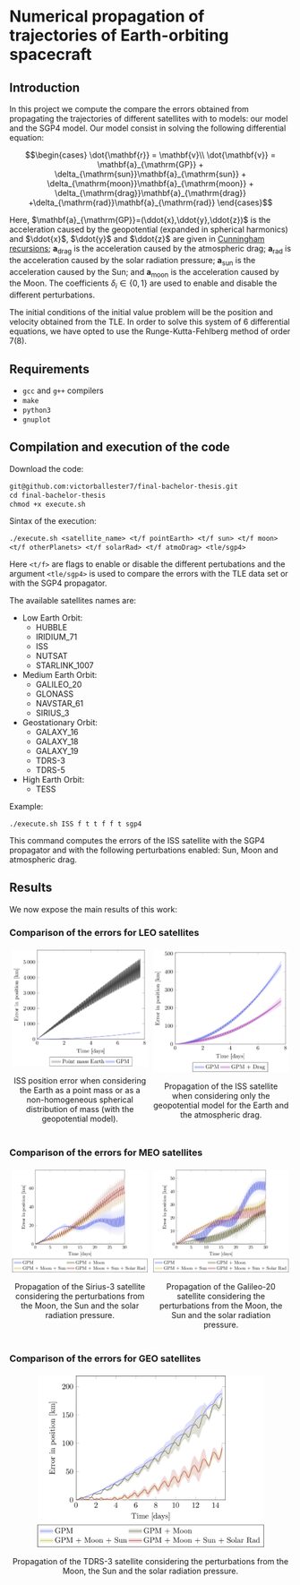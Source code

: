 # Numerical propagation of trajectories of Earth-orbiting spacecraft

## Introduction

In this project we compute the compare the errors obtained from propagating the trajectories of different satellites with to models: our model and the SGP4 model. Our model consist in solving the following differential equation:

```math
\begin{cases}
\dot{\mathbf{r}} = \mathbf{v}\\
\dot{\mathbf{v}} = \mathbf{a}_{\mathrm{GP}} + \delta_{\mathrm{sun}}\mathbf{a}_{\mathrm{sun}} + \delta_{\mathrm{moon}}\mathbf{a}_{\mathrm{moon}} + \delta_{\mathrm{drag}}\mathbf{a}_{\mathrm{drag}} +\delta_{\mathrm{rad}}\mathbf{a}_{\mathrm{rad}}
\end{cases}
```

Here, $`\mathbf{a}_{\mathrm{GP}}=(\ddot{x},\ddot{y},\ddot{z})`$ is the acceleration caused by the geopotential (expanded in spherical harmonics) and $\ddot{x}$, $\ddot{y}$ and $\ddot{z}$ are given in [Cunningham recursions](https://github.com/victorballester7/final-bachelor-thesis/blob/dc82b9a0204b01edc024837cc173b822f4e01464/docs/articles/cunningham1970.pdf); $`\mathbf{a}_{\mathrm{drag}}`$ is the acceleration caused by the atmospheric drag; $`\mathbf{a}_{\mathrm{rad}}`$ is the acceleration caused by the solar radiation pressure; $`\mathbf{a}_{\mathrm{sun}}`$ is the acceleration caused by the Sun; and $`\mathbf{a}_{\mathrm{moon}}`$ is the acceleration caused by the Moon. The coefficients $`\delta_{i}\in\{0,1\}`$ are used to enable and disable the different perturbations.

The initial conditions of the initial value problem will be the position and velocity obtained from the TLE. In order to solve this system of 6 differential equations, we have opted to use the Runge-Kutta-Fehlberg method of order 7(8).

## Requirements

- `gcc` and `g++` compilers
- `make`
- `python3`
- `gnuplot`

## Compilation and execution of the code

Download the code:

```
git@github.com:victorballester7/final-bachelor-thesis.git
cd final-bachelor-thesis
chmod +x execute.sh
```

Sintax of the execution:

```
./execute.sh <satellite_name> <t/f pointEarth> <t/f sun> <t/f moon> <t/f otherPlanets> <t/f solarRad> <t/f atmoDrag> <tle/sgp4>
```

Here `<t/f>` are flags to enable or disable the different pertubations and the argument `<tle/sgp4>` is used to compare the errors with the TLE data set or with the SGP4 propagator.

The available satellites names are:

- Low Earth Orbit:
  - HUBBLE
  - IRIDIUM_71
  - ISS
  - NUTSAT
  - STARLINK_1007
- Medium Earth Orbit:
  - GALILEO_20
  - GLONASS
  - NAVSTAR_61
  - SIRIUS_3
- Geostationary Orbit:
  - GALAXY_16
  - GALAXY_18
  - GALAXY_19
  - TDRS-3
  - TDRS-5
- High Earth Orbit:
  - TESS

Example:

```
./execute.sh ISS f t t f f t sgp4
```

This command computes the errors of the ISS satellite with the SGP4 propagator and with the following perturbations enabled: Sun, Moon and atmospheric drag.

## Results

We now expose the main results of this work:

### Comparison of the errors for LEO satellites

<div style="display: flex;" align="center">
  <div style="flex: 50%; padding: 5px;">
    <img src="../latex/Images/simulation/ISS_pointMass_comparison.jpg" alt="Image 1">
    <p>ISS position error when considering the Earth as a point mass or as a non-homogeneous spherical distribution of mass (with the geopotential model).</p>
  </div>
  <div style="flex: 50%; padding: 5px;">
    <img src="../latex/Images/simulation/ISS.jpg" alt="Image 2" width="385">
    <p>Propagation of the ISS satellite when considering only the geopotential model for the Earth and the atmospheric drag.</p>
  </div>
</div>

### Comparison of the errors for MEO satellites

<div style="display: flex;" align="center">
  <div style="flex: 50%; padding: 5px;">
    <img src="../latex/Images/simulation/SIRIUS.jpg" alt="Image 1">
    <p>Propagation of the Sirius-3 satellite considering the perturbations from the Moon, the Sun and the solar radiation pressure.</p>
  </div>
  <div style="flex: 50%; padding: 5px;">
    <img src="../latex/Images/simulation/GALILEO.jpg" alt="Image 2" width="405">
    <p>Propagation of the Galileo-20 satellite considering the perturbations from the Moon, the Sun and the solar radiation pressure.</p>
  </div>
</div>

### Comparison of the errors for GEO satellites

<div style="display: flex;" align="center">
  <div style="flex: 50%; padding: 5px;">
    <img src="../latex/Images/simulation/TDRS-3.jpg" alt="Image 2" width="405">
    <p>Propagation of the TDRS-3 satellite considering the perturbations from the Moon, the Sun and the solar radiation pressure.</p>
  </div>
</div>
